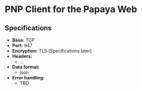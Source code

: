 # PNP Client for the Papaya Web

## Specifications
- **Base:** TCP
- **Port:** 947
- **Encryption:** TLS (Specifications later)
- **Headers:**
  - ...
- **Data format:**
  - json
- **Error handling:**
  - TBD